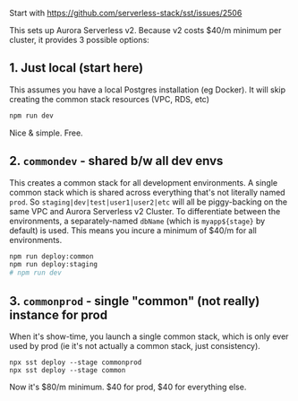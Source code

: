 Start with https://github.com/serverless-stack/sst/issues/2506

This sets up Aurora Serverless v2. Because v2 costs $40/m minimum per cluster, it provides 3 possible options:

## 1. Just local (start here)
This assumes you have a local Postgres installation (eg Docker). It will skip creating the common stack resources (VPC, RDS, etc)
```bash
npm run dev
```

Nice & simple. Free.

## 2. `commondev` - shared b/w all dev envs
This creates a common stack for all development environments. A single common stack which is shared across everything that's not literally named `prod`. So `staging|dev|test|user1|user2|etc` will all be piggy-backing on the same VPC and Aurora Serverless v2 Cluster. To differentiate between the environments, a separately-named `dbName` (which is `myapp${stage}` by default) is used. This means you incure a minimum of $40/m for all environments. 

```bash
npm run deploy:common
npm run deploy:staging
# npm run dev
```

## 3. `commonprod` - single "common" (not really) instance for prod 
When it's show-time, you launch a single common stack, which is only ever used by prod (ie it's not actually a common stack, just consistency). 

```
npx sst deploy --stage commonprod
npx sst deploy --stage common
```

Now it's $80/m minimum. $40 for prod, $40 for everything else.